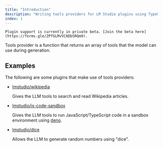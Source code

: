 ```yaml
---
title: "Introduction"
description: "Writing tools providers for LM Studio plugins using TypeScript"
index: 1
---
```


```lms_private_beta
Plugin support is currently in private beta. [Join the beta here](https://forms.gle/ZPfGLMvVC6DbSRQm9).
```

Tools provider is a function that returns an array of tools that the model can use during generation.

## Examples

The following are some plugins that make use of tools providers:

- [lmstudio/wikipedia](https://lmstudio.ai/lmstudio/wikipedia)

  Gives the LLM tools to search and read Wikipedia articles.

- [lmstudio/js-code-sandbox](https://lmstudio.ai/lmstudio/js-code-sandbox)

  Gives the LLM tools to run JavaScript/TypeScript code in a sandbox environment using [deno](https://deno.com/).

- [lmstudio/dice](https://lmstudio.ai/lmstudio/dice)

  Allows the LLM to generate random numbers using "dice".

